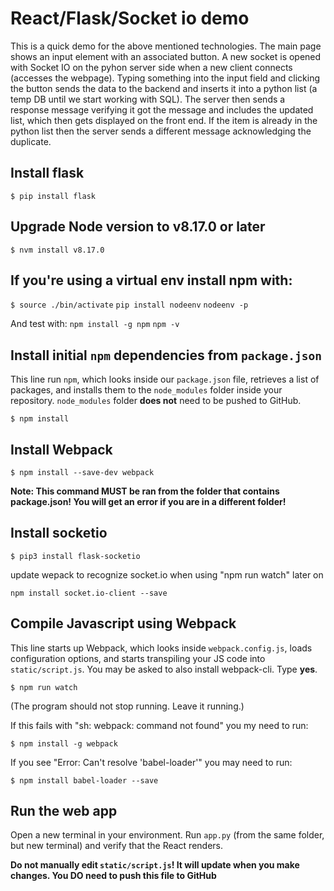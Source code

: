 # React/Flask/Socket io demo
This is a quick demo for the above mentioned technologies. The main page shows an input element with an associated button. A new socket is opened with Socket IO on the pyhon server side when a new client connects (accesses the webpage). Typing something into the input field and clicking the button sends the data to the backend and inserts it into a python list (a temp DB until we start working with SQL). The server then sends a response message verifying it got the message and includes the updated list, which then gets displayed on the front end. If the item is already in the python list then the server sends a different message acknowledging the duplicate.

## Install flask

```$ pip install flask```

## Upgrade Node version to v8.17.0 or later

```$ nvm install v8.17.0```

## If you're using a virtual env install npm with:

```$ source ./bin/activate```
```pip install nodeenv```
```nodeenv -p ```

And test with:
```npm install -g npm```
```npm -v```

## Install initial `npm` dependencies from `package.json`

This line run  `npm`, which looks inside our `package.json` file, retrieves a list of
packages, and installs them to the `node_modules` folder inside your repository. `node_modules` folder **does not** need to be pushed to GitHub.

```$ npm install```

## Install Webpack

```$ npm install --save-dev webpack ```

**Note: This command MUST be ran from the folder that contains package.json! You will get an error if you are in a different folder!**

## Install socketio

```$ pip3 install flask-socketio ```

update wepack to recognize socket.io when using "npm run watch" later on

```npm install socket.io-client --save```

## Compile Javascript using Webpack

This line starts up Webpack, which looks inside `webpack.config.js`, loads
configuration options, and starts transpiling your JS code into `static/script.js`. You may be asked to also install webpack-cli. Type **yes**.

```$ npm run watch```

(The program should not stop running. Leave it running.)

If this fails with "sh: webpack: command not found" you my need to run:

```$ npm install -g webpack```

If you see "Error: Can't resolve 'babel-loader'" you may need to run:

```$ npm install babel-loader --save```

## Run the web app

Open a new terminal in your environment. Run `app.py` (from the same folder, but new terminal) and verify that the React renders.

**Do not manually edit `static/script.js`! It will update when you make changes. You DO need to push this file to GitHub**
